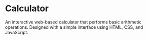 # Calculator
An interactive web-based calculator that performs basic arithmetic operations. Designed with a simple interface using HTML, CSS, and JavaScript.

